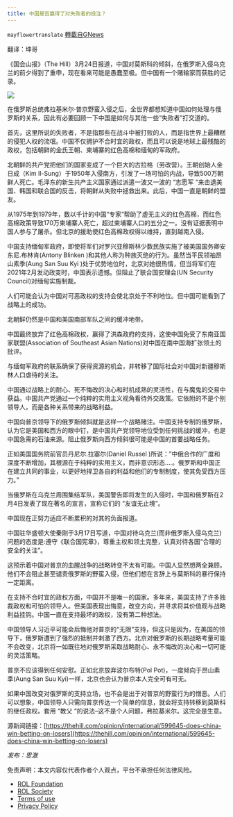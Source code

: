 ```yaml
---
title: 中国是否赢得了对失败者的投注？
---
```

`mayflowertranslate` [轉載自GNews](https://gnews.org/zh-hans/2233708/)

翻译：坤哥

《国会山报》（The Hill）3月24日报道，中国对莫斯科的倾斜，在俄罗斯入侵乌克兰的前夕得到了重申，现在看来可能是愚蠢至极。但中国有一个赌输家而获胜的记录。

![](https://assets.gnews.org/wp-content/uploads/2022/03/7FAE0AA0-258C-4987-93D7-ABB22E020B5B.jpeg)

在俄罗斯总统弗拉基米尔·普京野蛮入侵之后，全世界都想知道中国如何处理与俄罗斯的关系，因此有必要回顾一下中国是如何与其他一些“失败者”打交道的。

首先，这里所说的失败者，不是指那些在战斗中被打败的人，而是指世界上最糟糕的侵犯人权的流氓。中国不仅拥护不合时宜的政权，而且可以说是地球上最残酷的政权，包括朝鲜的金氏王朝、柬埔寨的红色高棉和缅甸的军政府。

北朝鲜的共产党把他们的国家变成了一个巨大的古拉格（劳改营）。王朝创始人金日成（Kim Il-Sung）于1950年入侵南方，引发了一场可怕的内战，导致500万朝鲜人死亡。毛泽东的新生共产主义国家通过派遣一波又一波的 “志愿军 “来击退美国、韩国和联合国的反击，将朝鲜从失败中拯救出来。此后，中国一直是朝鲜的盟友。

从1975年到1979年，数以千计的中国“专家”帮助了虚无主义的红色高棉，而红色高棉政策导致170万柬埔寨人死亡，超过柬埔寨人口的五分之一。没有证据表明中国人参与了屠杀。但北京的援助使红色高棉政权得以维持，直到越南入侵。

中国支持缅甸军政府，即使将军们对罗兴亚穆斯林少数民族实施了被美国国务卿安东尼.布林肯(Antony Blinken )和其他人称为种族灭绝的行为。虽然当平民领袖昂山素季(Aung San Suu Kyi )处于优势地位时，北京对她很热情，但当将军们在2021年2月发动政变时，中国表示遗憾。但阻止了联合国安理会(UN Security Council)对缅甸实施制裁。

人们可能会认为中国对可恶政权的支持会使北京处于不利地位。但中国可能看到了战略上的成功。

北朝鲜仍然是中国和美国南部军队之间的缓冲地带。

中国最终放弃了红色高棉政权，赢得了洪森政府的支持，这使中国免受了东南亚国家联盟(Association of Southeast Asian Nations)对中国在南中国海扩张领土的批评。

与缅甸军政府的联系确保了获得资源的机会，并转移了国际社会对中国对新疆穆斯林人口虐待的关注。

中国通过战略上的耐心、死不悔改的决心和时机成熟的灵活性，在与魔鬼的交易中获益。中国共产党通过一个纯粹的实用主义视角看待外交政策。它依附的不是个别领导人，而是各种关系带来的战略利益。

中国向普京领导下的俄罗斯倾斜就是这样一个战略赌注。中国支持专制的俄罗斯，认为它是美国和西方的眼中钉，是中国共产党领导地位受到任何挑战的缓冲，也是中国急需的石油来源。阻止俄罗斯向西方倾斜很可能是中国的首要战略任务。

正如美国国务院前官员丹尼尔.拉塞尔(Daniel Russel )所说：”中俄合作的广度和深度不断增加，其根源在于纯粹的实用主义，而非意识形态….。俄罗斯和中国正在建立共同的事业，以更好地捍卫各自的利益和他们的专制制度，使其免受西方压力。”

当俄罗斯在乌克兰周围集结军队，美国警告即将发生的入侵时，中国和俄罗斯在2月4日发表了现在著名的宣言，宣称它们的 “友谊无止境”。

中国现在正努力适应不断累积的对其的负面报道。

中国驻华盛顿大使秦刚于3月17日写道，中国对待乌克兰(而非俄罗斯入侵乌克兰)问题的态度是:遵守《联合国宪章》，尊重主权和领土完整，认真对待各国“合理的安全的关注”。

这预示着中国对普京的血腥战争的战略转变不太有可能。中国人显然想两全兼顾。他们不会阻止甚至谴责俄罗斯的野蛮入侵，但他们想在言辞上与莫斯科的暴行保持一定距离。

在支持不合时宜的政权方面，中国并不是唯一的国家。多年来，美国支持了许多独裁政权和可怕的领导人。但美国表现出悔意，改变方向，并寻求将其价值观与战略利益挂钩。中国一直在支持最坏的政权，没有第二种想法。

中国领导人习近平可能会后悔他对普京的“无限”支持，但这只是因为，在美国的领导下，俄罗斯遭到了强烈的抵制并刺激了西方。北京对俄罗斯的长期战略考量可能不会改变，北京将一如既往地对俄罗斯采取战略耐心、永不悔改的决心和一切可能的灵活策略。

普京不应该得到任何安慰。正如北京放弃波尔布特(Pol Pot)，一度倾向于昂山素季(Aung San Suu Kyi)一样，北京也会认为普京本人完全可有可无。

如果中国改变对俄罗斯的支持立场，也不会是出于对普京的野蛮行为的憎恶。人们可以想象，中国领导人只需向普京传达一个简单的信息，就会将支持转移到莫斯科的继任政权。套用 “教父 “的说法–这不是个人问题，弗拉基米尔。这完全是生意。

源新闻链接：[https://thehill.com/opinion/international/599645-does-china-win-betting-on-losers](https://thehill.com/opinion/international/599645-does-china-win-betting-on-losers)

*发布：思澈*



 

免责声明：本文内容仅代表作者个人观点，平台不承担任何法律风险。

- [ROL Foundation](https://rolfoundation.org/)
- [ROL Society](https://rolsociety.org/)
- [Terms of use](https://gnews.org/terms-of-use-3/)
- [Privacy Policy](https://gnews.org/privacy-policy/)
